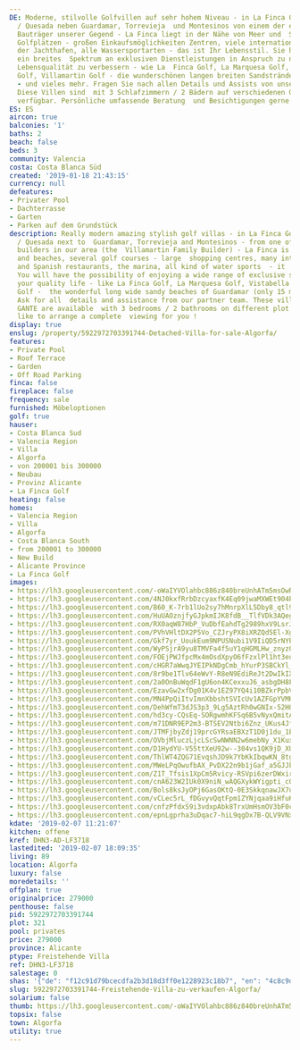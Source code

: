 ```yaml
---
DE: Moderne, stilvolle Golfvillen auf sehr hohem Niveau - in La Finca Golf / Algorfa
  / Quesada neben Guardamar, Torrevieja  und Montesinos von einem der erfahrensten
  Bauträger unserer Gegend - La Finca liegt in der Nähe von Meer und  Stränden, mehreren
  Golfplätzen - großen Einkaufsmöglichkeiten Zentren, viele internationale und spanische  Restaurants,
  der Jachthafen, alle Wassersportarten - das ist Ihr Lebensstil. Sie haben die Möglichkeit,
  ein breites  Spektrum an exklusiven Dienstleistungen in Anspruch zu nehmen, um Ihre
  Lebensqualität zu verbessern - wie La  Finca Golf, La Marquesa Golf, Vistabella
  Golf, Villamartin Golf - die wunderschönen langen breiten Sandstrände von  Guardamar
  - und vieles mehr. Fragen Sie nach allen Details und Assists von unserem Partnerteam.
  Diese Villen sind  mit 3 Schlafzimmern / 2 Bädern auf verschiedenen Grundstücksgrößen
  verfügbar. Persönliche umfassende Beratung  und Besichtigungen gerne und jederzeit.
ES: ES
aircon: true
balconies: '1'
baths: 2
beach: false
beds: 3
community: Valencia
costa: Costa Blanca Süd
created: '2019-01-18 21:43:15'
currency: null
defeatures:
- Privater Pool
- Dachterrasse
- Garten
- Parken auf dem Grundstück
description: Really modern amazing stylish golf villas - in La Finca Golf / Algorfa
  / Quesada next to  Guardamar, Torrevieja and Montesinos - from one of the best experienced
  builders in our area (the  Villamartin Family Builder) - La Finca is near to sea
  and beaches, several golf courses - large  shopping centres, many international
  and Spanish restaurants, the marina, all kind of water sports  - it !s your lifestyle.
  You will have the possibility of enjoying a wide range of exclusive services to  improve
  your quality life - like La Finca Golf, La Marquesa Golf, Vistabella Golf, Villamartin
  Golf -  the wonderful long wide sandy beaches of Guardamar (only 15 min) - and more.
  Ask for all  details and assistance from our partner team. These villas NAMUR and
  GANTE are available  with 3 bedrooms / 2 bathrooms on different plot sizes. We would
  like to arrange a complete  viewing for you !
display: true
enslug: /property/5922972703391744-Detached-Villa-for-sale-Algorfa/
features:
- Private Pool
- Roof Terrace
- Garden
- Off Road Parking
finca: false
fireplace: false
frequency: sale
furnished: Möbeloptionen
golf: true
hauser:
- Costa Blanca Sud
- Valencia Region
- Villa
- Algorfa
- von 200001 bis 300000
- Neubau
- Provinz Alicante
- La Finca Golf
heating: false
homes:
- Valencia Region
- Villa
- Algorfa
- Costa Blanca South
- from 200001 to 300000
- New Build
- Alicante Province
- La Finca Golf
images:
- https://lh3.googleusercontent.com/-oWaIYVOlahbc886z840breUnhATm5msOwRg49FxNxXYWd_GrRoggV6jICwSUXsFZBc2b7wx9Noc9y-Qw7whRA=w640-rj-e30-l100
- https://lh3.googleusercontent.com/4NJ0kxfRrbDzcyaxfK4Eq09jwaMXWEt904PyY0HIrJgrOsUBMg192kGRQWKS0s8qv6GfTUNJwNK2QzHXrVc=w640-rj-e30-l100
- https://lh3.googleusercontent.com/B60_K-7rb1lUo2sy7hMnrpXlL5Dby8_qtl9ArFuBuBkkM5mKuxbtw_B9rtkfyLedgcS1ee-eFuF_L4DmsHh-=w640-rj-e30-l100
- https://lh3.googleusercontent.com/HuUAOznjfyGJpkmIJK8fdB__TlfVDk3AQegj-XMvDT-zFcYrZ_P_pqmvbc39QuVBAV0LwzeqeF3d98QMOrSL=w640-rj-e30-l100
- https://lh3.googleusercontent.com/RX0aqW87HbP_VuDbfEahdTg2989hxV9LsrJ-m6EHyNtZ8rhLk0xPJ7fpMQmD7PjaD4uN2YQXZGGArbhhSJQe=w640-rj-e30-l100
- https://lh3.googleusercontent.com/PVhVHltDX2P5Vo_CZJryPX8iXRZQd5El-XgI-cAwCVkZm7ZrkhPgKJZao2wcEJBc9Jr2wVaQLUaYG3sZU_Xe=w640-rj-e30-l100
- https://lh3.googleusercontent.com/Gkf7yr_UoukEum9NPUSNubi1V9IiQD5rNYPs5MrFLaPdkI3ZJoc4vM4tM1Hz-vM03uOVYoxuMNdyM02K5uA=w640-rj-e30-l100
- https://lh3.googleusercontent.com/WyPSjrA9yu8TMVFa4f5uY1qHGMLHw_znyz0hliYNL--GIQw5yJvpnef4kxiKzWK7Pn2zsrz3RlUtmBmaAt9D=w640-rj-e30-l100
- https://lh3.googleusercontent.com/FOEjPWJfpcMx4mOsdXpyO6fFzxlPl1ht3euZMAunnIPATERgI6QAk89MkBCNzsWclgIY8AQ6n8UfyqyQyivj=w640-rj-e30-l100
- https://lh3.googleusercontent.com/cHGR7aWwqJYEIPkNDgCmb_hYurP3SBCkYl_sCgomxI9SRPZL2mo1EdL7JLxNQHxcl98uejdOPOcBG5q2bYcf=w640-rj-e30-l100
- https://lh3.googleusercontent.com/8r9be1Tlv64eWvY-R8eN9EdiReJt2DwIkIXyUwB6iR9OkDaYOniQDVS74PwJhw4AqnYXpefdyPkChzSOsg=w640-rj-e30-l100
- https://lh3.googleusercontent.com/2a0OnBuWqdF1gU6on4KCexxuJ6_asbgDH8Fd07W_tdF63Kc08wdD0atxWmjIElDLhfRjAbvmwwZ3AH39JhHa=w640-rj-e30-l100
- https://lh3.googleusercontent.com/EzavGw2xfDg01K4v1EZ97YQ4i10BZkrPpbVQ0yj50BCHjY8G-ouNqkj5gUyWCkDiV6yNc5L0VUxrTlsFlB11zw=w640-rj-e30-l100
- https://lh3.googleusercontent.com/MN4PpQiItvImnXbbshtSVIcUv1AZFGpYVMKAQ2zufuk09_xa7w8D_kjBiRXziBSNV4GHbxkPPkTWHd_7KRKdUA=w640-rj-e30-l100
- https://lh3.googleusercontent.com/DehWfmT3dJS3p3_9Lg5AztRh0wGNIx-52HQcbCD7dXrj2x1oyrihDobYRwq8wE82Z4CAsspP-alnPGJug6I=w640-rj-e30-l100
- https://lh3.googleusercontent.com/hd3cy-CQsEq-SORgwmhKFSq6B5vNyxQmitAIb6NbeJ4WL8QU055WmFmmfhzigR31WRQz7GNsbWz9qf64pDWb=w640-rj-e30-l100
- https://lh3.googleusercontent.com/m71DNR9EP2m3-BTSEV2Ntbi6Znz_UKus4JfNnwXxIOsBN2HB0XrqqB07qvf_MFRDU6WoctPZKIfgq0qXKQa9=w640-rj-e30-l100
- https://lh3.googleusercontent.com/JTMFjbyZdj19prcGYRsaEBXzT1D0j1du_1E_rwVO22pgLHDEz-X9ra_hv_gHWQAAkPf7mdn5SgYwKfpAYmor=w640-rj-e30-l100
- https://lh3.googleusercontent.com/OVbjMluczLjcLScSwNWNN2w6mebNy_X1KuxaGzp5P_AaucZ-9_VmBRdLyZqo14nMsiIWvdzOhYvfTJarvOgv=w640-rj-e30-l100
- https://lh3.googleusercontent.com/D1HydYU-V55ttXeU92w--304vs1QK9jD_XUzek4vml-XMNVJ2bTugZXTnLHtKOSfCnXCmA0Zk0itsvLWuSmi=w640-rj-e30-l100
- https://lh3.googleusercontent.com/ThlWT4ZQG71EvqshJD9k7YbKkIbqwKN_8tgF1fadcIUO7_4ErI15RD0CQjUGD-UTeTX7KUyi5b6NZO_pF064ng=w640-rj-e30-l100
- https://lh3.googleusercontent.com/MWeLPqOwufbAX_PvDX22n9b1jGaf_a5GJJkdVWNYYOgeJnS3I85AY64umErhkI6fE7ZbrtBGpPzhZPiVZus=w640-rj-e30-l100
- https://lh3.googleusercontent.com/Z1T_Tfsis1XpCm5Rvicy-RSVpi6zerDWxir-zYVm27Arr5AQGyd6HVsJVohOXbv4Smpn-ei3Kt23hRX6xsloJQ=w640-rj-e30-l100
- https://lh3.googleusercontent.com/cnA623W2IUk0X9niN_wAQGXykWYigpti_cOCHL0oZdDmslkAhVv3FhOV7q7Q33hbTSNs5MxAbhwy-6F-RpIw=w640-rj-e30-l100
- https://lh3.googleusercontent.com/Bols8ksJyOPj6GasOKtQ-0E3SkkqnawJX7uJbaB9kBZRh5XEqHARSQ8-SlXNdTwMPijX3rFVFfDQzNouiwBS=w640-rj-e30-l100
- https://lh3.googleusercontent.com/vCLec5rL_fDGvyvQqtFpm1ZYNjqaa9iHfuKUFwR7ENRiZE_xcVkWArs5WbGC7anMWldL1VP63f20UF6W5uwR=w640-rj-e30-l100
- https://lh3.googleusercontent.com/cnfzPfdxS9i3vdxpAbk8TrxUmHsmOV3bF0cLIR5Om3uC02MxbAV696sramWmE3yr3NiTE2fDtSITbfaP9nEnyg=w640-rj-e30-l100
- https://lh3.googleusercontent.com/epnLgprha3uDqac7-hiL9qgDx7B-QLV9VNxRIBz6UZwDjg9ukEPHR9vd_CUfdVi3RAlM_cPZMCXDjIg6jMw8=w640-rj-e30-l100
kdate: '2019-02-07 11:21:07'
kitchen: offene
kref: DHN3-AD-LF3718
lastedited: '2019-02-07 18:09:35'
living: 89
location: Algorfa
luxury: false
moredetails: ''
offplan: true
originalprice: 279000
penthouse: false
pid: 5922972703391744
plot: 321
pool: privates
price: 279000
province: Alicante
ptype: Freistehende Villa
ref: DHN3-LF3718
salestage: 0
shas: '{"de": "f12c91d79bcecdfa2b3d18d3ff0e1228923c18b7", "en": "4c8c9d016c5fcede7be0b5e800bd306f6f5d3504"}'
slug: 5922972703391744-Freistehende-Villa-zu-verkaufen-Algorfa/
solarium: false
thumb: https://lh3.googleusercontent.com/-oWaIYVOlahbc886z840breUnhATm5msOwRg49FxNxXYWd_GrRoggV6jICwSUXsFZBc2b7wx9Noc9y-Qw7whRA=w400-h240-n-rj-e30-l100
topsix: false
town: Algorfa
utility: true
---
```

